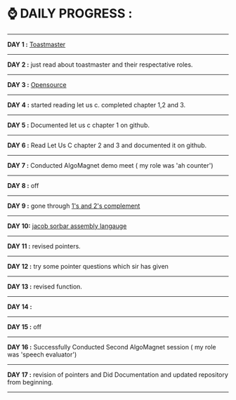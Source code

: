 # ⌚ DAILY PROGRESS :

--------------------------------------------------------------------------------------------------------------
**DAY 1 :** [Toastmaster](https://franticallyspeaking.com/toastmasters-executive-committee-roles-and-responsibilities)

----------------------------------------------------------------------------------------------------------------------

**DAY 2 :** just read about toastmaster and their respectative roles.

---------------------------------------------------------------------

**DAY 3 :** [Opensource](https://opensource.guide/)

---------------------------------------------------

**DAY 4 :** started reading let us c. completed chapter 1,2 and 3.

-----------------------------------------------------------------

**DAY 5 :** Documented let us c chapter 1 on github.

----------------------------------------------------

**DAY 6 :** Read Let Us C chapter 2 and 3 and documented it on github.

---------------------------------------------------------------------

**DAY 7 :** Conducted AlgoMagnet demo meet ( my role was 'ah counter')

-----------------------------------------------------------------------

**DAY 8 :** off

-----------------------------------------------------------------------

**DAY 9 :** gone through [1's and 2's complement](https://www.geeksforgeeks.org/1s-2s-complement-binary-number/)

-----------------------------------------------------------------------

**DAY 10:** [jacob sorbar assembly langauge](https://www.youtube.com/watch?v=iYRl50gtprA)

-----------------------------------------------------------------------

**DAY 11 :** revised pointers.

-----------------------------------------------------------------------

**DAY 12 :** try some pointer questions which sir has given

-----------------------------------------------------------------------

**DAY 13 :** revised function.

-----------------------------------------------------------------------

**DAY 14 :** 

-----------------------------------------------------------------------

**DAY 15 :** off

----------------------------------------------------------------------

**DAY 16 :** Successfully Conducted Second AlgoMagnet session ( my role was 'speech evaluator')

-----------------------------------------------------------------------

**DAY 17 :**  revision of  pointers and Did Documentation and updated repository from beginning.

-----------------------------------------------------------------------


















